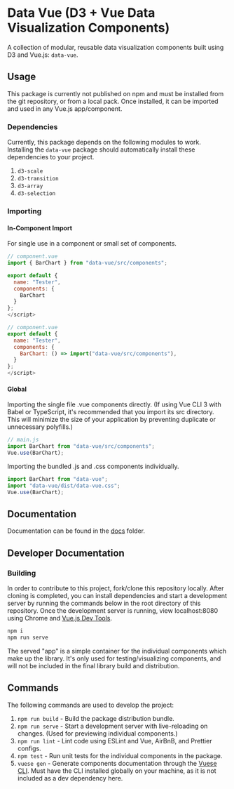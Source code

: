 # Data Vue (D3 + Vue Data Visualization Components)

A collection of modular, reusable data visualization components built using D3 and Vue.js: `data-vue`.

## Usage

This package is currently not published on npm and must be installed from the git repository, or from a local pack. Once installed, it can be imported and used in any Vue.js app/component.

### Dependencies

Currently, this package depends on the following modules to work. Installing the `data-vue` package should automatically install these dependencies to your project.

1. `d3-scale`
2. `d3-transition`
3. `d3-array`
4. `d3-selection`

### Importing

#### In-Component Import

For single use in a component or small set of components.

```js
// component.vue
import { BarChart } from "data-vue/src/components";

export default {
  name: "Tester",
  components: {
    BarChart
  }
};
</script>
```

```js
// component.vue
export default {
  name: "Tester",
  components: {
    BarChart: () => import("data-vue/src/components"),
  }
};
</script>
```

#### Global

Importing the single file .vue components directly. (If using Vue CLI 3 with Babel or TypeScript, it's recommended that you import its src directory. This will minimize the size of your application by preventing duplicate or unnecessary polyfills.)

```js
// main.js
import BarChart from "data-vue/src/components";
Vue.use(BarChart);
```

Importing the bundled .js and .css components individually.

```js
import BarChart from "data-vue";
import "data-vue/dist/data-vue.css";
Vue.use(BarChart);
```

## Documentation

Documentation can be found in the [docs](/docs) folder.

## Developer Documentation

### Building

In order to contribute to this project, fork/clone this repository locally. After cloning is completed, you can install dependencies and start a development server by running the commands below in the root directory of this repository. Once the development server is running, view localhost:8080 using Chrome and [Vue.js Dev Tools](https://chrome.google.com/webstore/detail/vuejs-devtools/nhdogjmejiglipccpnnnanhbledajbpd?hl=en).

```cmd
npm i
npm run serve
```

The served "app" is a simple container for the individual components which make up the library. It's only used for testing/visualizing components, and will not be included in the final library build and distribution.

## Commands

The following commands are used to develop the project:

1. `npm run build` - Build the package distribution bundle.
2. `npm run serve` - Start a development server with live-reloading on changes. (Used for previewing individual components.)
3. `npm run lint` - Lint code using ESLint and Vue, AirBnB, and Prettier configs.
4. `npm test` - Run unit tests for the individual components in the package.
5. `vuese gen` - Generate components documentation through the [Vuese CLI](https://vuese.org/cli/#motivation). Must have the CLI installed globally on your machine, as it is not included as a dev dependency here.
